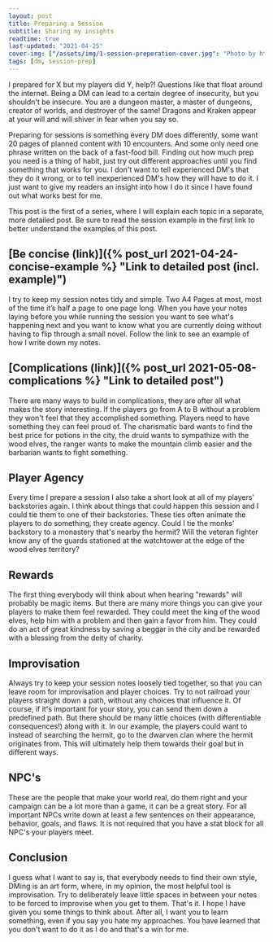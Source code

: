 ```yaml
---
layout: post
title: Preparing a Session
subtitle: Sharing my insights
readtime: true
last-updated: "2021-04-25"
cover-img: ["/assets/img/1-session-preperation-cover.jpg": "Photo by https://www.etsy.com/shop/PersonalisedFor" ]
tags: [dm, session-prep]
---
```


I prepared for X but my players did Y, help?! Questions like that float around the internet. Being a DM can lead to a certain degree of insecurity, but you shouldn't be insecure. You are a dungeon master, a master of dungeons, creator of worlds, and destroyer of the same! Dragons and Kraken appear at your will and will shiver in fear when you say so. 

Preparing for sessions is something every DM does differently, some want 20 pages of planned content with 10 encounters. And some only need one phrase written on the back of a fast-food bill. Finding out how much prep you need is a thing of habit, just try out different approaches until you find something that works for you. I don't want to tell experienced DM's that they do it wrong, or to tell inexperienced DM's how they will have to do it. I just want to give my readers an insight into how I do it since I have found out what works best for me. 

This post is the first of a series, where I will explain each topic in a separate, more detailed post.
Be sure to read the session example in the first link to better understand the examples of this post.

## [Be concise (link)]({% post_url 2021-04-24-concise-example %} "Link to detailed post (incl. example)")
I try to keep my session notes tidy and simple. Two A4 Pages at most, most of the time it’s half a page to one page long. When you have your notes laying before you while running the session you want to see what's happening next and you want to know what you are currently doing without having to flip through a small novel. Follow the link to see an example of how I write down my notes.


## [Complications (link)]({% post_url 2021-05-08-complications %} "Link to detailed post")
There are many ways to build in complications, they are after all what makes the story interesting. If the players go from A to B without a problem they won't feel that they accomplished something. Players need to have something they can feel proud of. The charismatic bard wants to find the best price for potions in the city, the druid wants to sympathize with the wood elves, the ranger wants to make the mountain climb easier and the barbarian wants to fight something. 


## Player Agency
Every time I prepare a session I also take a short look at all of my players' backstories again. I think about things that could happen this session and I could tie them to one of their backstories. These ties often animate the players to do something, they create agency. Could I tie the monks' backstory to a monastery that's nearby the hermit? Will the veteran fighter know any of the guards stationed at the watchtower at the edge of the wood elves territory?


## Rewards
The first thing everybody will think about when hearing "rewards" will probably be magic items. But there are many more things you can give your players to make them feel rewarded. They could meet the king of the wood elves, help him with a problem and then gain a favor from him. They could do an act of great kindness by saving a beggar in the city and be rewarded with a blessing from the deity of charity. 

## Improvisation
Always try to keep your session notes loosely tied together, so that you can leave room for improvisation and player choices. Try to not railroad your players straight down a path, without any choices that influence it. Of course, if it's important for your story, you can send them down a predefined path. But there should be many little choices (with differentiable consequences!) along with it. In our example, the players could want to instead of searching the hermit, go to the dwarven clan where the hermit originates from. This will ultimately help them towards their goal but in different ways.
 

## NPC's
These are the people that make your world real, do them right and your campaign can be a lot more than a game, it can be a great story. For all important NPCs write down at least a few sentences on their appearance, behavior, goals, and flaws. It is not required that you have a stat block for all NPC's your players meet.


## Conclusion
I guess what I want to say is, that everybody needs to find their own style, DMing is an art form, where, in my opinion, the most helpful tool is improvisation. Try to deliberately leave little spaces in between your notes to be forced to improvise when you get to them.
That's it. I hope I have given you some things to think about. After all, I want you to learn something, even if you say you hate my approaches. You have learned that you don't want to do it as I do and that's a win for me.
   



